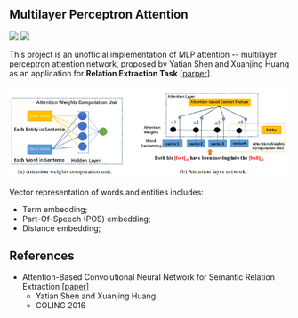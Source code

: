 ## Multilayer Perceptron Attention
![](https://img.shields.io/badge/Python-3.6-brightgreen.svg)
![](https://img.shields.io/badge/TensorFlow-1.14.0-yellowgreen.svg)

This project is an unofficial implementation of MLP attention -- multilayer perceptron 
attention network, proposed by Yatian Shen and Xuanjing Huang 
as an application for **Relation Extraction Task**
[[parper](https://www.aclweb.org/anthology/C16-1238)].

![alt text](images/attention.png)

Vector representation of words and entities includes:
* Term embedding;
* Part-Of-Speech (POS) embedding;
* Distance embedding;

## References
* Attention-Based Convolutional Neural Network for Semantic Relation Extraction [[paper]](http://www.aclweb.org/anthology/C16-1238)
	* Yatian Shen and Xuanjing Huang
	* COLING 2016
